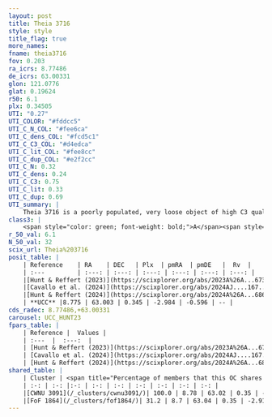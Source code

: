 ```yaml
---
layout: post
title: Theia 3716
style: style
title_flag: true
more_names: 
fname: theia3716
fov: 0.203
ra_icrs: 8.77486
de_icrs: 63.00331
glon: 121.0776
glat: 0.19624
r50: 6.1
plx: 0.34505
UTI: "0.27"
UTI_COLOR: "#fddcc5"
UTI_C_N_COL: "#fee6ca"
UTI_C_dens_COL: "#fcd5c1"
UTI_C_C3_COL: "#d4edca"
UTI_C_lit_COL: "#fee8cc"
UTI_C_dup_COL: "#e2f2cc"
UTI_C_N: 0.32
UTI_C_dens: 0.24
UTI_C_C3: 0.75
UTI_C_lit: 0.33
UTI_C_dup: 0.69
UTI_summary: |
    Theia 3716 is a poorly populated, very loose object of high C3 quality. It was recently reported in the literature.<br><br>This is likely a unique object, which shares a moderate percentage of members with at least one previously reported entry.
class3: |
    <span style="color: green; font-weight: bold;">A</span><span style="color: #FFC300; font-weight: bold;">B</span>
r_50_val: 6.1
N_50_val: 32
scix_url: Theia%203716
posit_table: |
    | Reference    | RA    | DEC   | Plx  | pmRA  | pmDE   |  Rv  |
    | :---         | :---: | :---: | :---: | :---: | :---: | :---: |
    |[Hunt & Reffert (2023)](https://scixplorer.org/abs/2023A%26A...673A.114H) | 8.751 | 62.983 | 0.345 | -2.987 | -0.591 | -- |
    |[Cavallo et al. (2024)](https://scixplorer.org/abs/2024AJ....167...12C) | 8.726 | 63.003 | 0.345 | -- | -- | -- |
    |[Hunt & Reffert (2024)](https://scixplorer.org/abs/2024A%26A...686A..42H) | 8.751 | 62.983 | 0.345 | -2.987 | -0.591 | -- |
    | **UCC** |8.775 | 63.003 | 0.345 | -2.984 | -0.596 | -- | 
cds_radec: 8.77486,+63.00331
carousel: UCC_HUNT23
fpars_table: |
    | Reference |  Values |
    | :---  |  :---:  |
    | [Hunt & Reffert (2023)](https://scixplorer.org/abs/2023A%26A...673A.114H) | `AV50=1.352, diffAV50=0.759, MOD50=12.133, logAge50=7.95` |
    | [Cavallo et al. (2024)](https://scixplorer.org/abs/2024AJ....167...12C) | `AV50=1.32, dMod50=11.91, logAge50=8.15, [Fe/H]50=-0.24` |
    | [Hunt & Reffert (2024)](https://scixplorer.org/abs/2024A%26A...686A..42H) | `MassJ=342.538` |
shared_table: |
    | Cluster | <span title="Percentage of members that this OC shares with the ones listed">%</span>   | RA   | DEC   | Plx   | pmRA  | pmDE  | Rv | UTI |
    | :-: | :-: |:-: | :-: | :-: | :-: | :-: | :-: | :-: |
    |[CWNU 3091](/_clusters/cwnu3091/)| 100.0 | 8.78 | 63.02 | 0.35 | -2.97 | -0.58 | -- |0.15 |
    |[FoF 1864](/_clusters/fof1864/)| 31.2 | 8.7 | 63.04 | 0.35 | -2.91 | -0.56 | -- |0.08 |
---
```


